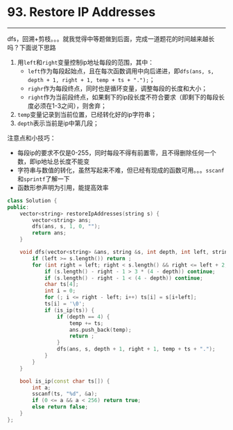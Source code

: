 # 93. Restore IP Addresses

---

dfs，回溯+剪枝。。。就我觉得中等题做到后面，完成一道题花的时间越来越长吗？下面说下思路
1. 用`left`和`right`变量控制ip地址每段的范围，其中：
    - `left`作为每段起始点，且在每次函数调用中向后递进，即`dfs(ans, s, depth + 1, right + 1, temp + ts + ".");`；
    - `righr`作为每段终点，同时也是循环变量，调整每段的长度和大小；
    - `right`作为当前段终点，如果剩下的ip段长度不符合要求（即剩下的每段长度必须在1-3之间），则舍弃；
2. `temp`变量记录到当前位置，已经转化好的ip字符串；
3. `depth`表示当前是ip中第几段；

注意点和小技巧：
- 每段ip的要求不仅是0-255，同时每段不得有前置零，且不得删除任何一个数，即ip地址总长度不能变
- 字符串与数值的转化，虽然写起来不难，但已经有现成的函数可用。。。`sscanf`和`sprintf`了解一下
- 函数形参声明为引用，能提高效率

```cpp
class Solution {
public:
    vector<string> restoreIpAddresses(string s) {
        vector<string> ans;
        dfs(ans, s, 1, 0, "");
        return ans;
    }

    void dfs(vector<string> &ans, string &s, int depth, int left, string temp) {
        if (left >= s.length()) return ;
        for (int right = left; right < s.length() && right <= left + 2; right++) {
            if (s.length() - right - 1 > 3 * (4 - depth)) continue;
            if (s.length() - right - 1 < (4 - depth)) continue;
            char ts[4];
            int i = 0;
            for (; i <= right - left; i++) ts[i] = s[i+left];
            ts[i] = '\0';
            if (is_ip(ts)) {
                if (depth == 4) {
                    temp += ts;
                    ans.push_back(temp);
                    return ;
                }
                dfs(ans, s, depth + 1, right + 1, temp + ts + ".");
            }
        }
    }

    bool is_ip(const char ts[]) {
        int a;
        sscanf(ts, "%d", &a);
        if (0 <= a && a < 256) return true;
        else return false;
    }
};
```